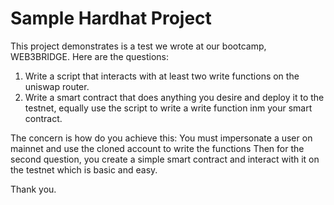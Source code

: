 # Sample Hardhat Project

This project demonstrates is a test we wrote at our bootcamp, WEB3BRIDGE.
Here are the questions:

1. Write a script that interacts with at least two write functions on the uniswap router.
2. Write a smart contract that does anything you desire and deploy it to the testnet, equally use the script to write a write function inm your smart contract.

The concern is how do you achieve this:
You must impersonate a user on mainnet and use the cloned account to write the functions
Then for the second question, you create a simple smart contract and interact with it on the testnet which is basic and easy.

Thank you.


